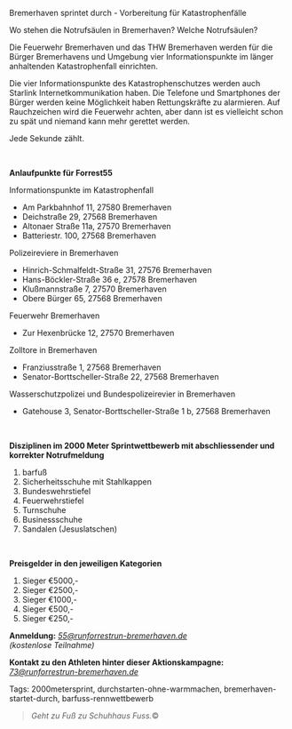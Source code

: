 Bremerhaven sprintet durch - Vorbereitung für Katastrophenfälle

Wo stehen die Notrufsäulen in Bremerhaven? Welche Notrufsäulen?

Die Feuerwehr Bremerhaven und das THW Bremerhaven werden für die Bürger Bremerhavens und Umgebung vier Informationspunkte im länger anhaltenden Katastrophenfall einrichten. 

Die vier Informationspunkte des Katastrophenschutzes werden auch Starlink Internetkommunikation haben. Die Telefone und Smartphones der Bürger werden keine Möglichkeit haben Rettungskräfte zu alarmieren. Auf Rauchzeichen wird die Feuerwehr achten, aber dann ist es vielleicht schon zu spät und niemand kann mehr gerettet werden. 

Jede Sekunde zählt.

<br>

**Anlaufpunkte für Forrest55** 

Informationspunkte im Katastrophenfall

* Am Parkbahnhof 11, 27580 Bremerhaven
* Deichstraße 29, 27568 Bremerhaven
* Altonaer Straße 11a, 27570 Bremerhaven
* Batteriestr. 100, 27568 Bremerhaven


Polizeireviere in Bremerhaven

* Hinrich-Schmalfeldt-Straße 31, 27576 Bremerhaven
* Hans-Böckler-Straße 36 e, 27578 Bremerhaven
* Klußmannstraße 7, 27570 Bremerhaven
* Obere Bürger 65, 27568 Bremerhaven


Feuerwehr Bremerhaven

* Zur Hexenbrücke 12, 27570 Bremerhaven


Zolltore in Bremerhaven

* Franziusstraße 1, 27568 Bremerhaven
* Senator-Borttscheller-Straße 22, 27568 Bremerhaven


Wasserschutzpolizei und Bundespolizeirevier in Bremerhaven

* Gatehouse 3, Senator-Borttscheller-Straße 1 b, 27568 Bremerhaven

<br>  

**Disziplinen im 2000 Meter Sprintwettbewerb mit abschliessender und korrekter Notrufmeldung**

1. barfuß
2. Sicherheitsschuhe mit Stahlkappen
3. Bundeswehrstiefel
4. Feuerwehrstiefel
5. Turnschuhe
6. Businessschuhe
7. Sandalen (Jesuslatschen)

  
<br>  

**Preisgelder in den jeweiligen Kategorien**

1. Sieger €5000,-
2. Sieger €2500,-
3. Sieger €1000,-
4. Sieger €500,-
5. Sieger €250,-


**Anmeldung:** *<55@runforrestrun-bremerhaven.de>*<br>
*(kostenlose Teilnahme)*


**Kontakt zu den Athleten hinter dieser Aktionskampagne:** *<73@runforrestrun-bremerhaven.de>*

Tags: 2000metersprint, durchstarten-ohne-warmmachen, bremerhaven-startet-durch, barfuss-rennwettbewerb

> *Geht zu Fuß zu Schuhhaus Fuss.*&copy;

